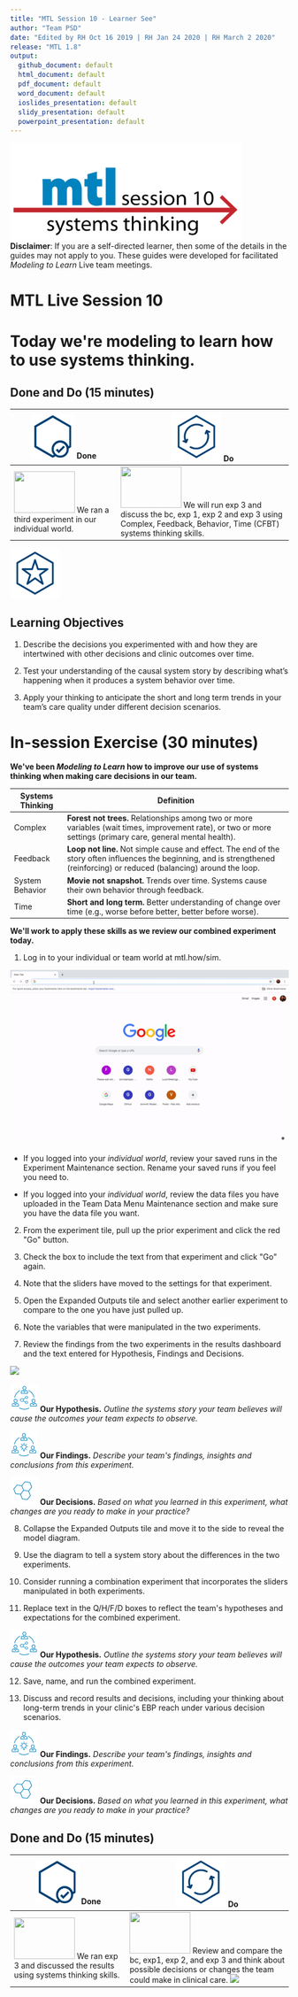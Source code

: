 ```yaml
---
title: "MTL Session 10 - Learner See"
author: "Team PSD"
date: "Edited by RH Oct 16 2019 | RH Jan 24 2020 | RH March 2 2020"
release: "MTL 1.8"
output: 
  github_document: default
  html_document: default
  pdf_document: default
  word_document: default
  ioslides_presentation: default
  slidy_presentation: default
  powerpoint_presentation: default
---
```


[<img src = "https://github.com/lzim/teampsd/blob/master/resources/title_slides/mtl_s10_systems_thinking_title.png"
     height = "175" width = "420">](#DontLink)  
**Disclaimer**: If you are a self-directed learner, then some of the details in the guides may not apply to you. These guides were developed for facilitated *Modeling to Learn* Live team meetings.

# MTL Live Session 10

# Today we're modeling to learn how to use systems thinking.

## Done and Do (15 minutes)
<!-- Do/Done Tables -->
| [<img src = "https://github.com/lzim/teampsd/blob/master/resources/icons/done.png" height = "80" width = "80">](#.) **Done** | [<img src = "https://github.com/lzim/teampsd/blob/master/resources/icons/do.png" height = "90" width = "90">](#.) **Do** |
| --- | --- | 
| [<img src = "https://raw.githubusercontent.com/lzim/teampsd/master/resources/logos/mtl_how_sim.png" height = "75" width = "110">](http://mtl.how/sim) We ran a third experiment in our individual world.  | [<img src = "https://raw.githubusercontent.com/lzim/teampsd/master/resources/logos/mtl_how_sim.png" height = "75" width = "110">](http://mtl.how/sim) We will run exp 3 and discuss the bc, exp 1, exp 2 and exp 3 using Complex, Feedback, Behavior, Time (CFBT) systems thinking skills. | 


<!-- Learning Objectives Icon --> 
[<img src = "https://github.com/lzim/teampsd/blob/master/resources/icons/learning_objectives.png" height = "90" width = "90" style ="display: inline-block"/>](#.)

## Learning Objectives

1. Describe the decisions you experimented with and how they are intertwined with other decisions and clinic outcomes over time. 

2. Test your understanding of the causal system story by describing what’s happening when it produces a system behavior over time. 

3. Apply your thinking to anticipate the short and long term trends in your team’s care quality under different decision scenarios. 


# In-session Exercise (30 minutes)

**We've been _Modeling to Learn_ how to improve our use of systems thinking when making care decisions in our team.**

Systems Thinking | Definition
-- | -- 
Complex | **Forest   not trees.**    Relationships among two or more   variables (wait times, improvement rate), or two or more settings (primary   care, general mental health).
Feedback | **Loop not line.**    Not simple cause and effect. The end of   the story often influences the beginning, and is strengthened (reinforcing)   or reduced (balancing) around the loop.
System Behavior | **Movie   not snapshot.**    Trends over time.    Systems cause their own behavior   through feedback.
Time | **Short   and   long term.**      Better understanding of change over   time   (e.g., worse before better, better   before worse).

**We'll work to apply these skills as we review our combined experiment today.**

1.	Log in to your individual or team world at mtl.how/sim.

[![](https://raw.githubusercontent.com/lzim/teampsd/master/resources/gifs/sim_ui_1.gif)](#.)

   - If you logged into your *individual world*, review your saved runs in the Experiment Maintenance section. Rename your saved runs if you feel you need to.

   - If you logged into your *individual world*, review the data files you have uploaded in the Team Data Menu Maintenance section and make sure you have the data file you want.
   
2. From the experiment tile, pull up the prior experiment and click the red "Go" button.

3. Check the box to include the text from that experiment and click "Go" again.

4. Note that the sliders have moved to the settings for that experiment.

5. Open the Expanded Outputs tile and select another earlier experiment to compare to the one you have just pulled up.

6. Note the variables that were manipulated in the two experiments.

7. Review the findings from the two experiments in the results dashboard and the text entered for Hypothesis, Findings and Decisions.

[![](https://raw.githubusercontent.com/lzim/teampsd/master/resources/gifs/sim_ui_compare_alt.gif)](#.)

[<img src = "https://raw.githubusercontent.com/lzim/teampsd/master/resources/icons/mtl_hypothesis.png" height = "50" width = "50" style = "display: inline-block"/>](#.) **Our Hypothesis.** *Outline the systems story your team believes will cause the outcomes your team expects to observe.*

[<img src = "https://raw.githubusercontent.com/lzim/teampsd/master/resources/icons/mtl_findings.png" height = "50" width = "50" style = "display: inline-block"/>](#.) **Our Findings.** *Describe your team's findings, insights and conclusions from this experiment.* 

[<img src = "https://raw.githubusercontent.com/lzim/teampsd/master/resources/icons/mtl_decisions.png" height = "50" width = "50" style = "display: inline-block"/>](#.) **Our Decisions.** *Based on what you learned in this experiment, what changes are you ready to make in your practice?* 

8. Collapse the Expanded Outputs tile and move it to the side to reveal the model diagram.

9. Use the diagram to tell a system story about the differences in the two experiments.

10. Consider running a combination experiment that incorporates the sliders manipulated in both experiments.

11. Replace text in the Q/H/F/D boxes to reflect the team's hypotheses and expectations for the combined experiment.

[<img src = "https://raw.githubusercontent.com/lzim/teampsd/master/resources/icons/mtl_hypothesis.png" height = "50" width = "50" style = "display: inline-block"/>](#.) **Our Hypothesis.** *Outline the systems story your team believes will cause the outcomes your team expects to observe.*

12. Save, name, and run the combined experiment.

13. Discuss and record results and decisions, including your thinking about long-term trends in your clinic's EBP reach under various decision scenarios.

[<img src = "https://raw.githubusercontent.com/lzim/teampsd/master/resources/icons/mtl_findings.png" height = "50" width = "50" style = "display: inline-block"/>](#.) **Our Findings.** *Describe your team's findings, insights and conclusions from this experiment.* 

[<img src = "https://raw.githubusercontent.com/lzim/teampsd/master/resources/icons/mtl_decisions.png" height = "50" width = "50" style = "display: inline-block"/>](#.) **Our Decisions.** *Based on what you learned in this experiment, what changes are you ready to make in your practice?* 

## Done and Do (15 minutes)
<!-- Do/Done Tables -->
| [<img src = "https://github.com/lzim/teampsd/blob/master/resources/icons/done.png" height = "80" width = "80">](#.) **Done** | [<img src = "https://github.com/lzim/teampsd/blob/master/resources/icons/do.png" height = "90" width = "90">](#.) **Do** |
| --- | --- | 
| [<img src = "https://raw.githubusercontent.com/lzim/teampsd/master/resources/logos/mtl_how_sim.png" height = "75" width = "110">](http://mtl.how/sim) We ran exp 3 and discussed the results using systems thinking skills. | [<img src = "https://raw.githubusercontent.com/lzim/teampsd/master/resources/logos/mtl_how_sim.png" height = "75" width = "110">](http://mtl.how/sim) Review and compare the bc, exp1, exp 2, and exp 3 and think about possible decisions or changes the team could make in clinical care. [![](https://raw.githubusercontent.com/lzim/teampsd/master/resources/gifs/sim_ui_results_dash.gif)](#.)|
 
